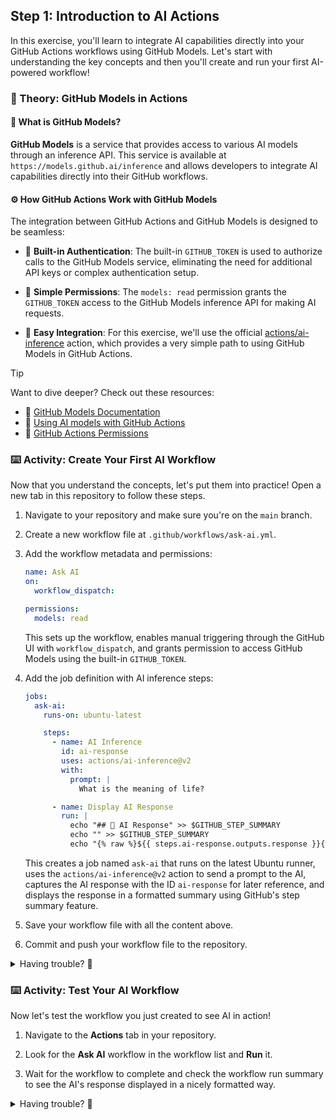 ## Step 1: Introduction to AI Actions

In this exercise, you'll learn to integrate AI capabilities directly into your GitHub Actions workflows using GitHub Models. Let's start with understanding the key concepts and then you'll create and run your first AI-powered workflow!

### 📖 Theory: GitHub Models in Actions

#### 🤖 What is GitHub Models?

**GitHub Models** is a service that provides access to various AI models through an inference API. This service is available at `https://models.github.ai/inference` and allows developers to integrate AI capabilities directly into their GitHub workflows.

#### ⚙️ How GitHub Actions Work with GitHub Models

The integration between GitHub Actions and GitHub Models is designed to be seamless:

- 🔑 **Built-in Authentication**: The built-in `GITHUB_TOKEN` is used to authorize calls to the GitHub Models service, eliminating the need for additional API keys or complex authentication setup.

- 🔐 **Simple Permissions**: The `models: read` permission grants the `GITHUB_TOKEN` access to the GitHub Models inference API for making AI requests.

- 🎯 **Easy Integration**: For this exercise, we'll use the official [actions/ai-inference](https://github.com/actions/ai-inference) action, which provides a very simple path to using GitHub Models in GitHub Actions.

> [!TIP]
>
> Want to dive deeper? Check out these resources:
>
> - 📖 [GitHub Models Documentation](https://docs.github.com/en/github-models)
> - 🔗 [Using AI models with GitHub Actions](https://docs.github.com/en/github-models/use-github-models/integrating-ai-models-into-your-development-workflow#using-ai-models-with-github-actions)
> - 🔐 [GitHub Actions Permissions](https://docs.github.com/en/actions/tutorials/authenticate-with-github_token#modifying-the-permissions-for-the-github_token)

### ⌨️ Activity: Create Your First AI Workflow

Now that you understand the concepts, let's put them into practice! Open a new tab in this repository to follow these steps.

1. Navigate to your repository and make sure you're on the `main` branch.

1. Create a new workflow file at `.github/workflows/ask-ai.yml`.

1. Add the workflow metadata and permissions:

   ```yaml
   name: Ask AI
   on:
     workflow_dispatch:

   permissions:
     models: read
   ```

   This sets up the workflow, enables manual triggering through the GitHub UI with `workflow_dispatch`, and grants permission to access GitHub Models using the built-in `GITHUB_TOKEN`.

1. Add the job definition with AI inference steps:

   ```yaml
   jobs:
     ask-ai:
       runs-on: ubuntu-latest

       steps:
         - name: AI Inference
           id: ai-response
           uses: actions/ai-inference@v2
           with:
             prompt: |
               What is the meaning of life?

         - name: Display AI Response
           run: |
             echo "## 🤖 AI Response" >> $GITHUB_STEP_SUMMARY
             echo "" >> $GITHUB_STEP_SUMMARY
             echo "{% raw %}${{ steps.ai-response.outputs.response }}{% endraw %}" >> $GITHUB_STEP_SUMMARY
   ```

   This creates a job named `ask-ai` that runs on the latest Ubuntu runner, uses the `actions/ai-inference@v2` action to send a prompt to the AI, captures the AI response with the ID `ai-response` for later reference, and displays the response in a formatted summary using GitHub's step summary feature.

1. Save your workflow file with all the content above.

1. Commit and push your workflow file to the repository.

<details>
<summary>Having trouble? 🤷</summary><br/>

- Make sure your workflow file is saved in the correct location: `.github/workflows/ask-ai.yml`
- Verify that the `models: read` permission is added at the workflow level (not job level)
- Check that you're using the correct action name: `actions/ai-inference@v2`
- If the workflow doesn't appear in the Actions tab after committing, try refreshing the page

</details>

### ⌨️ Activity: Test Your AI Workflow

Now let's test the workflow you just created to see AI in action!

1. Navigate to the **Actions** tab in your repository.

1. Look for the **Ask AI** workflow in the workflow list and **Run** it.

1. Wait for the workflow to complete and check the workflow run summary to see the AI's response displayed in a nicely formatted way.

<details>
<summary>Having trouble? 🤷</summary><br/>

- **Workflow fails to run**: Ensure you're on a repository where you have write permissions and that GitHub Actions are enabled
- **No AI response**: Make sure the `id: ai-response` is set on the AI Inference step and referenced correctly in the Display step
- **Permission errors**: Double-check that the `models: read` permission is properly configured in your workflow file
- **Action not found**: Verify you're using the exact action name: `actions/ai-inference@v2`

</details>

